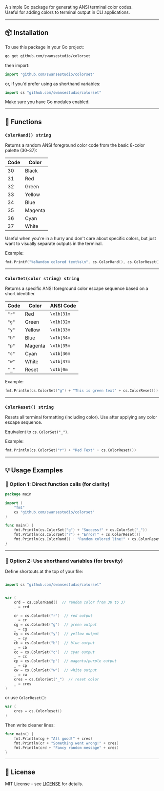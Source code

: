 A simple Go package for generating ANSI terminal color codes.  
Useful for adding colors to terminal output in CLI applications.

---

## 📦 Installation

To use this package in your Go project:

```bash
go get github.com/swansestudio/colorset
```

then import:
```go
import "github.com/swansestudio/colorset"
```
or, if you'd prefer using as shorthand variables:

```go
import cs "github.com/swansestudio/colorset"
```

Make sure you have Go modules enabled.

---

## 🌈 Functions

### `ColorRand() string`

Returns a random ANSI foreground color code from the basic 8-color palette (30–37):

| Code | Color   |
| ---- | ------- |
| 30   | Black   |
| 31   | Red     |
| 32   | Green   |
| 33   | Yellow  |
| 34   | Blue    |
| 35   | Magenta |
| 36   | Cyan    |
| 37   | White   |

Useful when you're in a hurry and don't care about specific colors, but just want to visually separate outputs in the terminal.

Example:

```go
fmt.Printf("%sRandom colored text%s\n", cs.ColorRand(), cs.ColorReset())
```

---

### `ColorSet(color string) string`

Returns a specific ANSI foreground color escape sequence based on a short identifier.

| Code  | Color   | ANSI Code  |
| ----- | ------- | ---------- |
| `"r"` | Red     | `\x1b[31m` |
| `"g"` | Green   | `\x1b[32m` |
| `"y"` | Yellow  | `\x1b[33m` |
| `"b"` | Blue    | `\x1b[34m` |
| `"p"` | Magenta | `\x1b[35m` |
| `"c"` | Cyan    | `\x1b[36m` |
| `"w"` | White   | `\x1b[37m` |
| `"_"` | Reset   | `\x1b[0m`  |

Example:

```go
fmt.Println(cs.ColorSet("g") + "This is green text" + cs.ColorReset())
```

---

### `ColorReset() string`

Resets all terminal formatting (including color). Use after applying any color escape sequence.

Equivalent to `cs.ColorSet("_")`.

Example:

```go
fmt.Println(cs.ColorSet("r") + "Red Text" + cs.ColorReset())
```

---

## 💡 Usage Examples

### 🔹 Option 1: Direct function calls (for clarity)

```go
package main

import (
	"fmt"
	cs "github.com/swansestudio/colorset"
)

func main() {
	fmt.Println(cs.ColorSet("g") + "Success!" + cs.ColorSet("_"))
	fmt.Println(cs.ColorSet("r") + "Error!" + cs.ColorReset())
	fmt.Println(cs.ColorRand() + "Random colored line!" + cs.ColorReset())
}
```

---

### 🔹 Option 2: Use shorthand variables (for brevity)

Define shortcuts at the top of your file:

```go

import cs "github.com/swansestudio/colorset"


var (
    crd = cs.ColorRand()  // random color from 30 to 37
    _ = crd

    cr = cs.ColorSet("r")  // red output
    _ = cr
    cg = cs.ColorSet("g")  // green output
    _ = cg
    cy = cs.ColorSet("y")  // yellow output
    _ = cy
    cb = cs.ColorSet("b")  // blue output
    _ = cb
    cc = cs.ColorSet("c")  // cyan output
    _ = cc
    cp = cs.ColorSet("p")  // magenta/purple output
    _ = cp
    cw = cs.ColorSet("w")  // white output
    _ = cw
    cres = cs.ColorSet("_")  // reset color
    _ = cres
)
```

or use `ColorReset()`:

```go
var (
	cres = cs.ColorReset()
)
```

Then write cleaner lines:

```go
func main() {
	fmt.Println(cg + "All good!" + cres)
	fmt.Println(cr + "Something went wrong!" + cres)
	fmt.Println(crd + "Fancy random message" + cres)
}
```

---

## 📄 License

MIT License – see [LICENSE](LICENSE) for details.
